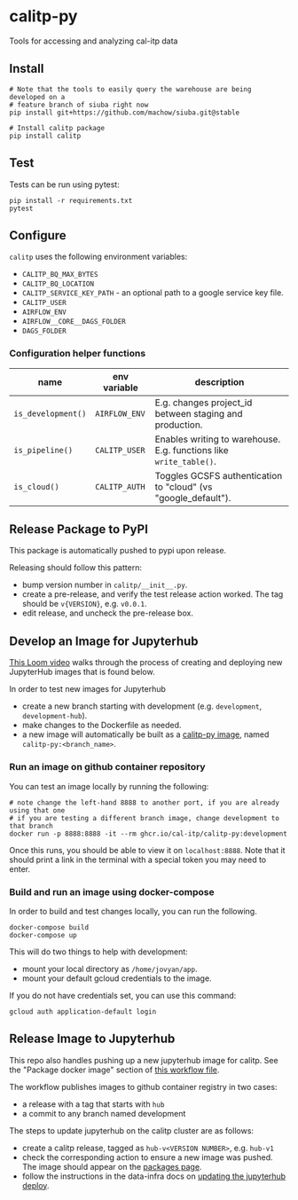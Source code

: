 # calitp-py
Tools for accessing and analyzing cal-itp data

## Install

```
# Note that the tools to easily query the warehouse are being developed on a
# feature branch of siuba right now
pip install git+https://github.com/machow/siuba.git@stable

# Install calitp package
pip install calitp
```

## Test

Tests can be run using pytest:

```
pip install -r requirements.txt
pytest
```

## Configure

`calitp` uses the following environment variables:

* `CALITP_BQ_MAX_BYTES`
* `CALITP_BQ_LOCATION`
* `CALITP_SERVICE_KEY_PATH` - an optional path to a google service key file.
* `CALITP_USER`
* `AIRFLOW_ENV`
* `AIRFLOW__CORE__DAGS_FOLDER`
* `DAGS_FOLDER`

### Configuration helper functions

| name | env variable | description |
| ---- | ------------ | ----------- |
| `is_development()` | `AIRFLOW_ENV` | E.g. changes project_id between staging and production. |
| `is_pipeline()` | `CALITP_USER` | Enables writing to warehouse. E.g. functions like `write_table()`. |
| `is_cloud()` | `CALITP_AUTH` | Toggles GCSFS authentication to "cloud" (vs "google_default"). |

## Release Package to PyPI

This package is automatically pushed to pypi upon release.

Releasing should follow this pattern:

* bump version number in `calitp/__init__.py`.
* create a pre-release, and verify the test release action worked. The tag should be `v{VERSION}`, e.g. `v0.0.1`.
* edit release, and uncheck the pre-release box.

## Develop an Image for Jupyterhub

[This Loom video](https://www.loom.com/share/1d3b00afe6314fccac55c0ce9b22ec02) walks through the process of creating and deploying new JupyterHub images that is found below.

In order to test new images for Jupyterhub

* create a new branch starting with development (e.g. `development`, `development-hub`).
* make changes to the Dockerfile as needed.
* a new image will automatically be built as a [calitp-py image](https://github.com/cal-itp/calitp-py/pkgs/container/calitp-py), named `calitp-py:<branch_name>`.

### Run an image on github container repository

You can test an image locally by running the following:

```
# note change the left-hand 8888 to another port, if you are already using that one
# if you are testing a different branch image, change development to that branch
docker run -p 8888:8888 -it --rm ghcr.io/cal-itp/calitp-py:development
```

Once this runs, you should be able to view it on `localhost:8888`.
Note that it should print a link in the terminal with a special token you may need to enter.

### Build and run an image using docker-compose

In order to build and test changes locally, you can run the following.

```
docker-compose build
docker-compose up
```

This will do two things to help with development:

* mount your local directory as `/home/jovyan/app`.
* mount your default gcloud credentials to the image.

If you do not have credentials set, you can use this command:

```
gcloud auth application-default login
```

## Release Image to Jupyterhub

This repo also handles pushing up a new jupyterhub image for calitp.
See the "Package docker image" section of [this workflow file](https://github.com/cal-itp/calitp-py/blob/main/.github/workflows/ci.yml).

The workflow publishes images to github container registry in two cases:

* a release with a tag that starts with `hub`
* a commit to any branch named development

The steps to update jupyterhub on the calitp cluster are as follows:

* create a calitp release, tagged as `hub-v<VERSION NUMBER>`, e.g. `hub-v1`
* check the corresponding action to ensure a new image was pushed. The image should appear on the [packages page](https://github.com/orgs/cal-itp/packages?repo_name=calitp-py).
* follow the instructions in the data-infra docs on [updating the jupyterhub deploy](https://docs.calitp.org/data-infra/kubernetes/JupyterHub.html#updating).
